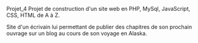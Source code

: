 Projet_4
Projet de construction d'un site web en PHP, MySql, JavaScript, CSS, HTML de A à Z.

Site d'un écrivain lui permettant de publier des chapitres de son prochain ouvrage sur un blog au cours de son voyage en Alaska.
